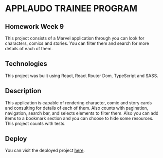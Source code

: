 # APPLAUDO TRAINEE PROGRAM

## Homework Week 9

This project consists of a Marvel application through you can look for characters, comics and stories. You can filter them and search for more details of each of them.

## Technologies

This project was built using React, React Router Dom, TypeScript and SASS.

## Description

This application is capable of rendering character, comic and story cards and consulting for details of each of them. Also counts with pagination, navigation, search bar, and selects elements to filter them. Also you can add items to a bookmark section and you can choose to hide some resources.
This project counts with tests.

## Deploy

You can visit the deployed project <a href='https://week9-eight.vercel.app/'>here</a>.
